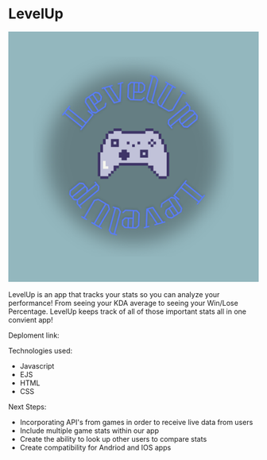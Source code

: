 # LevelUp
![LevelUp Logo](<LevelUp Logo.png>)

LevelUp is an app that tracks your stats so you can analyze your performance! From seeing your KDA average to seeing your Win/Lose Percentage. LevelUp keeps track of all of those important stats all in one convient app!

Deploment link: 

Technologies used:
- Javascript 
- EJS
- HTML 
- CSS 

Next Steps:
- Incorporating API's from games in order to receive live data from users 
- Include multiple game stats within our app 
- Create the ability to look up other users to compare stats
- Create compatibility for Andriod and IOS apps 

